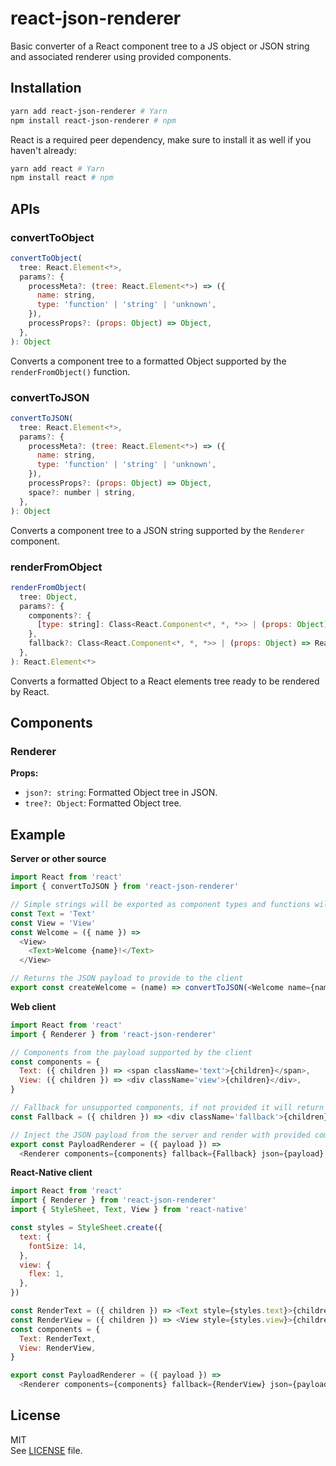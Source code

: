# react-json-renderer

Basic converter of a React component tree to a JS object or JSON string and associated renderer using provided components.

## Installation

```sh
yarn add react-json-renderer # Yarn
npm install react-json-renderer # npm
```

React is a required peer dependency, make sure to install it as well if you haven't already:

```sh
yarn add react # Yarn
npm install react # npm
```

## APIs

### convertToObject

```js
convertToObject(
  tree: React.Element<*>,
  params?: {
    processMeta?: (tree: React.Element<*>) => ({
      name: string,
      type: 'function' | 'string' | 'unknown',
    }),
    processProps?: (props: Object) => Object,
  },
): Object
```

Converts a component tree to a formatted Object supported by the `renderFromObject()` function.

### convertToJSON

```js
convertToJSON(
  tree: React.Element<*>,
  params?: {
    processMeta?: (tree: React.Element<*>) => ({
      name: string,
      type: 'function' | 'string' | 'unknown',
    }),
    processProps?: (props: Object) => Object,
    space?: number | string,
  },
): Object
```

Converts a component tree to a JSON string supported by the `Renderer` component.

### renderFromObject

```js
renderFromObject(
  tree: Object,
  params?: {
    components?: {
      [type: string]: Class<React.Component<*, *, *>> | (props: Object) => React.Element<*>,
    },
    fallback?: Class<React.Component<*, *, *>> | (props: Object) => React.Element<*>,
  },
): React.Element<*>
```

Converts a formatted Object to a React elements tree ready to be rendered by React.

## Components

### Renderer

**Props:**

- `json?: string`: Formatted Object tree in JSON.
- `tree?: Object`: Formatted Object tree.

## Example

**Server or other source**

```js
import React from 'react'
import { convertToJSON } from 'react-json-renderer'

// Simple strings will be exported as component types and functions will be executed
const Text = 'Text'
const View = 'View'
const Welcome = ({ name }) =>
  <View>
    <Text>Welcome {name}!</Text>
  </View>

// Returns the JSON payload to provide to the client
export const createWelcome = (name) => convertToJSON(<Welcome name={name} />)
```

**Web client**

```js
import React from 'react'
import { Renderer } from 'react-json-renderer'

// Components from the payload supported by the client
const components = {
  Text: ({ children }) => <span className='text'>{children}</span>,
  View: ({ children }) => <div className='view'>{children}</div>,
}

// Fallback for unsupported components, if not provided it will return null and therefore not render the component and its children
const Fallback = ({ children }) => <div className='fallback'>{children}</div>

// Inject the JSON payload from the server and render with provided component and fallback
export const PayloadRenderer = ({ payload }) =>
  <Renderer components={components} fallback={Fallback} json={payload} />
```

**React-Native client**

```js
import React from 'react'
import { Renderer } from 'react-json-renderer'
import { StyleSheet, Text, View } from 'react-native'

const styles = StyleSheet.create({
  text: {
    fontSize: 14,
  },
  view: {
    flex: 1,
  },
})

const RenderText = ({ children }) => <Text style={styles.text}>{children}</Text>
const RenderView = ({ children }) => <View style={styles.view}>{children}</View>
const components = {
  Text: RenderText,
  View: RenderView,
}

export const PayloadRenderer = ({ payload }) =>
  <Renderer components={components} fallback={RenderView} json={payload} />
```

## License

MIT  
See [LICENSE](LICENSE) file.
